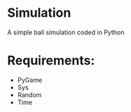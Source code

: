 # Simulation
A simple ball simulation coded in Python 

# Requirements:
- PyGame
- Sys
- Random
- Time
